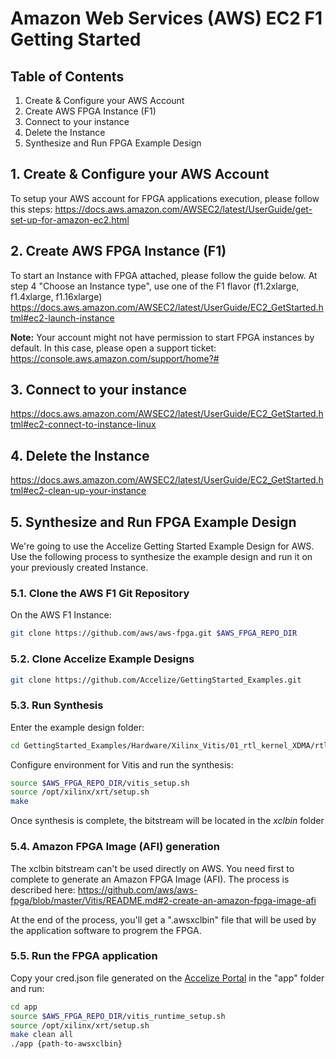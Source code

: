 # Amazon Web Services (AWS) EC2 F1 Getting Started

## Table of Contents
1. Create & Configure your AWS Account
2. Create AWS FPGA Instance (F1)
3. Connect to your instance
4. Delete the Instance
5. Synthesize and Run FPGA Example Design

## 1. Create & Configure your AWS Account
To setup your AWS account for FPGA applications execution, please follow this steps:
https://docs.aws.amazon.com/AWSEC2/latest/UserGuide/get-set-up-for-amazon-ec2.html

## 2. Create AWS FPGA Instance (F1)
To start an Instance with FPGA attached, please follow the guide below.
At step 4 "Choose an Instance type", use one of the F1 flavor (f1.2xlarge, f1.4xlarge, f1.16xlarge)
https://docs.aws.amazon.com/AWSEC2/latest/UserGuide/EC2_GetStarted.html#ec2-launch-instance

**Note:** Your account might not have permission to start FPGA instances by default.
In this case, please open a support ticket: https://console.aws.amazon.com/support/home?#

## 3. Connect to your instance
https://docs.aws.amazon.com/AWSEC2/latest/UserGuide/EC2_GetStarted.html#ec2-connect-to-instance-linux

## 4. Delete the Instance
https://docs.aws.amazon.com/AWSEC2/latest/UserGuide/EC2_GetStarted.html#ec2-clean-up-your-instance

## 5. Synthesize and Run FPGA Example Design
We're going to use the Accelize Getting Started Example Design for AWS.
Use the following process to synthesize the example design and run it on your previously created Instance.

### 5.1. Clone the AWS F1 Git Repository
On the AWS F1 Instance:
```bash
git clone https://github.com/aws/aws-fpga.git $AWS_FPGA_REPO_DIR
```
### 5.2. Clone Accelize Example Designs
```bash
git clone https://github.com/Accelize/GettingStarted_Examples.git
```
### 5.3. Run Synthesis
Enter the example design folder:
```bash
cd GettingStarted_Examples/Hardware/Xilinx_Vitis/01_rtl_kernel_XDMA/rtl_adder_pipes_AWS_v1.8.1
```
Configure environment for Vitis  and run the synthesis:
```bash
source $AWS_FPGA_REPO_DIR/vitis_setup.sh
source /opt/xilinx/xrt/setup.sh
make
```
Once synthesis is complete, the bitstream will be located in the *xclbin* folder

### 5.4. Amazon FPGA Image (AFI) generation
The xclbin bitstream can't be used directly on AWS.
You need first to complete to generate an Amazon FPGA Image (AFI).
The process is described here:
https://github.com/aws/aws-fpga/blob/master/Vitis/README.md#2-create-an-amazon-fpga-image-afi

At the end of the process, you'll get a ".awsxclbin" file that will be used by the application software to progrem the FPGA.

### 5.5. Run the FPGA application
Copy your cred.json file generated on the [Accelize Portal](https://portal.accelize.com/) in the "app" folder and run:
```bash
cd app
source $AWS_FPGA_REPO_DIR/vitis_runtime_setup.sh
source /opt/xilinx/xrt/setup.sh
make clean all
./app {path-to-awsxclbin}
```

